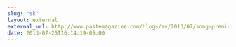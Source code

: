 ```yaml
---
slug: "sk"
layout: external
external_url: http://www.pastemagazine.com/blogs/av/2013/07/song-premiere-jason-isbell-and-john-paul-white---o.html
date: 2013-07-25T16:14:19-05:00
---
```

